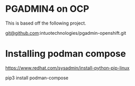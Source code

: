 # PGADMIN4 on OCP

This is based off the following project.

git@github.com:intuotechnologies/pgadmin-openshift.git

# Installing podman compose

https://www.redhat.com/sysadmin/install-python-pip-linux

pip3 install podman-compose